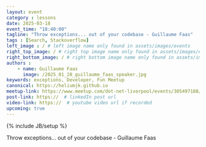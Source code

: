 ```yaml
---
layout: event
category : lessons
date: 2025-03-18
event_time: "18:40:00"
tagline: "Throw exceptions... out of your codebase - Guillaume Faas"
tags : [Search, Stackoverflow]
left_image : / # left image name only found in assets/images/events
right_top_image: / # right top image name only found in assets/images/events
right_bottom_image: / # right bottom image name only found in assets/images/events
authors : 
    - name: Guillaume Faas
      image: /2025_01_28_guillaume_faas_speaker.jpg
keywords: exceptions, Developer, Fun Meetup
canonical: https://heliumjk.github.io
meetup-link: https://www.meetup.com/dot-net-liverpool/events/305497180/
post-link: https://  # linkedIn post url
video-link: https://  # youtube video url if recorded
upcoming: true
---
```

{% include JB/setup %}


Throw exceptions... out of your codebase - Guillaume Faas